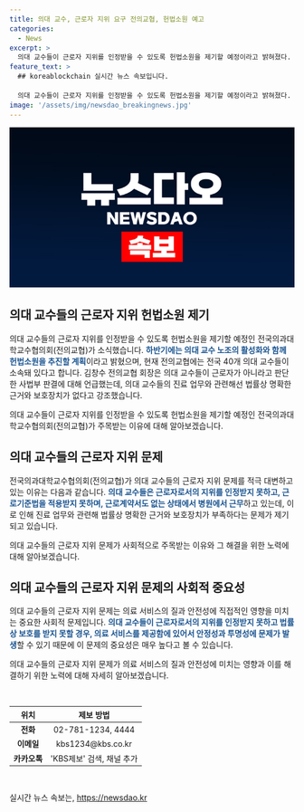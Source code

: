```yaml
---
title: 의대 교수, 근로자 지위 요구 전의교협, 헌법소원 예고
categories:
  - News
excerpt: >
  의대 교수들이 근로자 지위를 인정받을 수 있도록 헌법소원을 제기할 예정이라고 밝혀졌다. 전의교협은 이미 설립된 의대 교수 노조의 활성화와 함께 이를 추진할 계획으로, 전국 40개 의대 교수들이 소속돼 있다. 의대 교수들은 근로자로 인정받지 못하며, 법률상 명확한 근거와 보호장치가 부족하다는 비판이 제기되고 있다.
feature_text: >
  ## koreablockchain 실시간 뉴스 속보입니다.

  의대 교수들이 근로자 지위를 인정받을 수 있도록 헌법소원을 제기할 예정이라고 밝혀졌다. 전의교협은 이미 설립된 의대 교수 노조의 활성화와 함께 이를 추진할 계획으로, 전국 40개 의대 교수들이 소속돼 있다. 의대 교수들은 근로자로 인정받지 못하며, 법률상 명확한 근거와 보호장치가 부족하다는 비판이 제기되고 있다.
image: '/assets/img/newsdao_breakingnews.jpg'
---
```


<p><img src="/assets/img/newsdao_breakingnews.jpg" alt="koreablockchain 속보" /></p>

<h2 data-ke-size="size26">의대 교수들의 근로자 지위 헌법소원 제기</h2>

<p>의대 교수들의 근로자 지위를 인정받을 수 있도록 헌법소원을 제기할 예정인 전국의과대학교수협의회(전의교협)가 소식했습니다. <b><span style="color: #1a5490;">하반기에는 의대 교수 노조의 활성화와 함께 헌법소원을 추진할 계획</span></b>이라고 밝혔으며, 현재 전의교협에는 전국 40개 의대 교수들이 소속돼 있다고 합니다. 김창수 전의교협 회장은 의대 교수들이 근로자가 아니라고 판단한 사법부 판결에 대해 언급했는데, 의대 교수들의 진료 업무와 관련해선 법률상 명확한 근거와 보호장치가 없다고 강조했습니다.</p>

<p>의대 교수들이 근로자 지위를 인정받을 수 있도록 헌법소원을 제기할 예정인 전국의과대학교수협의회(전의교협)가 주목받는 이유에 대해 알아보겠습니다.</p>

<h2 data-ke-size="size26">의대 교수들의 근로자 지위 문제</h2>

<p>전국의과대학교수협의회(전의교협)가 의대 교수들의 근로자 지위 문제를 적극 대변하고 있는 이유는 다음과 같습니다. <b><span style="color: #1a5490;">의대 교수들은 근로자로서의 지위를 인정받지 못하고, 근로기준법을 적용받지 못하며, 근로계약서도 없는 상태에서 병원에서 근무</span></b>하고 있는데, 이로 인해 진료 업무와 관련해 법률상 명확한 근거와 보호장치가 부족하다는 문제가 제기되고 있습니다.</p>

<p>의대 교수들의 근로자 지위 문제가 사회적으로 주목받는 이유와 그 해결을 위한 노력에 대해 알아보겠습니다.</p>

<h2 data-ke-size="size26">의대 교수들의 근로자 지위 문제의 사회적 중요성</h2>

<p>의대 교수들의 근로자 지위 문제는 의료 서비스의 질과 안전성에 직접적인 영향을 미치는 중요한 사회적 문제입니다. <b><span style="color: #1a5490;">의대 교수들이 근로자로서의 지위를 인정받지 못하고 법률상 보호를 받지 못할 경우, 의료 서비스를 제공함에 있어서 안정성과 투명성에 문제가 발생</span></b>할 수 있기 때문에 이 문제의 중요성은 매우 높다고 볼 수 있습니다.</p>

<p>의대 교수들의 근로자 지위 문제가 의료 서비스의 질과 안전성에 미치는 영향과 이를 해결하기 위한 노력에 대해 자세히 알아보겠습니다.</p>

<p data-ke-size="size16">&nbsp;</p>

<table>
    <thead>
        <tr>
            <th style="text-align: center;">위치</th>
            <th style="text-align: center;">제보 방법</th>
        </tr>
    </thead>
    <tbody>
        <tr>
            <td style="text-align: center;"><b>전화</b></td>
            <td style="text-align: center;">02-781-1234, 4444</td>
        </tr>
        <tr>
            <td style="text-align: center;"><b>이메일</b></td>
            <td style="text-align: center;">kbs1234@kbs.co.kr</td>
        </tr>
        <tr>
            <td style="text-align: center;"><b>카카오톡</b></td>
            <td style="text-align: center;">'KBS제보' 검색, 채널 추가</td>
        </tr>
    </tbody>
</table>

<p data-ke-size="size16">&nbsp;</p>
실시간 뉴스 속보는, <a href="https://newsdao.kr" rel="dofollow">https://newsdao.kr</a>


